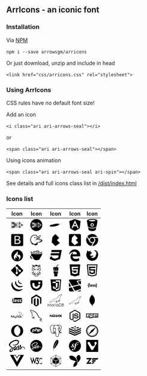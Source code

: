 ## ArrIcons - an iconic font
### Installation
Via [NPM](http://npmjs.org/)
```
npm i --save arrowsgm/arricons
```
Or just download, unzip and include in head
```
<link href="css/arricons.css" rel="stylesheet">
```
### Using ArrIcons
CSS rules have no default font size!

Add an icon
```
<i class="ari ari-arrows-seal"></i>
```
or
```
<span class="ari ari-arrows-seal"></span>
```
Using icons animation

```
<span class="ari ari-arrows-seal ari-spin"></span>
```
See details and full icons class list in [/dist/index.html](./dist/index.html)

### Icons list
 Icon | Icon | Icon | Icon | Icon
:---:|:---:|:---:|:---:|:---:
![](./src/img/png/arrows.png "ArroWs Logo") | ![](./src/img/png/arrows-seal.png "ArroWs Logo") | ![](./src/img/png/apache.png "apache") | ![](./src/img/png/angular.png "Angular") | ![](./src/img/png/bitbucket.png "Bitbucket")
![](./src/img/png/bootstrap.png "Bootstrap") | ![](./src/img/png/bower.png "Bower") | ![](./src/img/png/bulma.png "Bulma") | ![](./src/img/png/bulma-seal.png "Bulma") | ![](./src/img/png/chrome.png "chrome")
![](./src/img/png/codeigniter.png "codeigniter") | ![](./src/img/png/coffeescript.png "coffeescript") | ![](./src/img/png/css3.png "css3") | ![](./src/img/png/edge.png "edge") | ![](./src/img/png/firefox.png "firefox")
![](./src/img/png/git.png "git") | ![](./src/img/png/grunt.png "grunt") | ![](./src/img/png/gulp.png "gulp") | ![](./src/img/png/html-five.png "html5") | ![](./src/img/png/html-five2.png "html5")
![](./src/img/png/jquery.png "jquery") | ![](./src/img/png/jqueryui.png "jqueryui") | ![](./src/img/png/js.png "js") | ![](./src/img/png/laravel.png "laravel") | ![](./src/img/png/less.png "less")
![](./src/img/png/less2.png "less2") | ![](./src/img/png/magento.png "magento") | ![](./src/img/png/mariadb.png "mariadb") | ![](./src/img/png/mariadb2.png "mariadb2") | ![](./src/img/png/mongodb.png "mongodb")
![](./src/img/png/mysql.png "mysql") | ![](./src/img/png/mysql2.png "mysql") | ![](./src/img/png/nginx.png "nginx") | ![](./src/img/png/nodejs.png "nodejs") | ![](./src/img/png/npm.png "npm")
![](./src/img/png/opera.png "opera") | ![](./src/img/png/php.png "php") | ![](./src/img/png/postgresql.png "postgresql") | ![](./src/img/png/redis.png "redis") | ![](./src/img/png/safari.png "safari")
![](./src/img/png/sass.png "sass") | ![](./src/img/png/sass-seal.png "sass") | ![](./src/img/png/sqllite.png "sqllite") | ![](./src/img/png/symfony.png "symfony") | ![](./src/img/png/vivaldi.png "vivaldi")
![](./src/img/png/vuejs.png "vuejs") | ![](./src/img/png/w3c.png "w3c") | ![](./src/img/png/webpack.png "webpack") | ![](./src/img/png/yii.png "yii") | ![](./src/img/png/zend.png "zend")